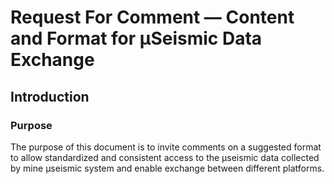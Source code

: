 # Request For Comment &mdash; Content and Format for &mu;Seismic Data Exchange

## Introduction

### Purpose

The purpose of this document is to invite comments on a suggested format to allow standardized and consistent access to the &mu;seismic data collected by mine &mu;seismic system and enable exchange between different platforms. 
<!--stackedit_data:
eyJoaXN0b3J5IjpbLTY5NDYzNDI4OV19
-->